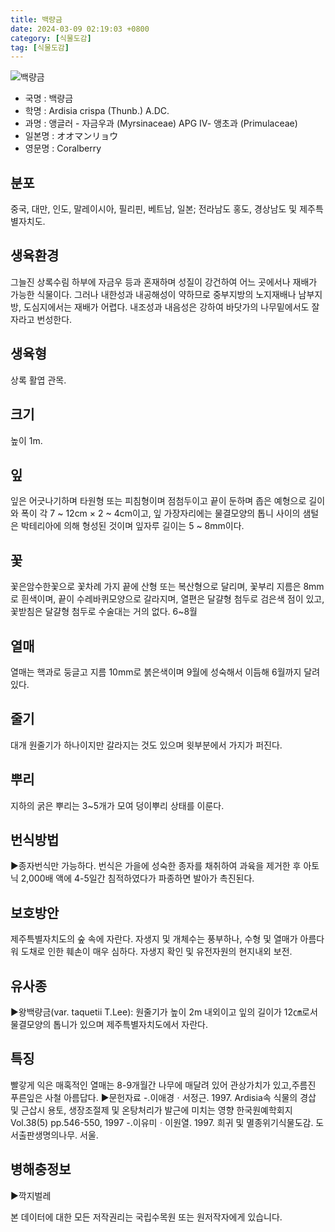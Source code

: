 ```yaml
---
title: 백량금
date: 2024-03-09 02:19:03 +0800
category: [식물도감]
tag: [식물도감]
---
```




![백량금](/fileUpload/plants/basic/Myrsinaceae/Ardisia/11735/1_th2.JPG)
- 국명 : 백량금
- 학명 : Ardisia crispa (Thunb.) A.DC.
- 과명 : 앵글러 - 자금우과 (Myrsinaceae) APG Ⅳ- 앵초과 (Primulaceae)
- 일본명 : オオマンリョウ
- 영문명 : Coralberry


## 분포
중국, 대만, 인도, 말레이시아, 필리핀, 베트남, 일본; 전라남도 홍도, 경상남도 및 제주특별자치도.
## 생육환경
그늘진 상록수림 하부에 자금우 등과 혼재하며 성질이 강건하여 어느 곳에서나 재배가 가능한 식물이다. 그러나 내한성과 내공해성이 약하므로 중부지방의 노지재배나 남부지방, 도심지에서는 재배가 어렵다. 내조성과 내음성은 강하여 바닷가의 나무밑에서도 잘 자라고 번성한다.
## 생육형
상록 활엽 관목. 
## 크기
높이 1m.
## 잎
잎은 어긋나기하며 타원형 또는 피침형이며 점첨두이고 끝이 둔하며 좁은 예형으로 길이와 폭이 각 7 ~ 12cm × 2 ~ 4cm이고, 잎 가장자리에는 물결모양의 톱니 사이의 샘털은 박테리아에 의해 형성된 것이며 잎자루 길이는 5 ~ 8mm이다.
## 꽃
꽃은암수한꽃으로 꽃차례 가지 끝에 산형 또는 복산형으로 달리며, 꽃부리 지름은 8mm로 흰색이며, 끝이 수레바퀴모양으로 갈라지며, 열편은 달걀형 첨두로 검은색 점이 있고,  꽃받침은 달걀형 첨두로 수술대는 거의 없다. 6~8월 
## 열매
열매는 핵과로 둥글고 지름 10mm로 붉은색이며 9월에 성숙해서 이듬해 6월까지 달려 있다.
## 줄기
대개 원줄기가 하나이지만 갈라지는 것도 있으며 윗부분에서 가지가 퍼진다.
## 뿌리
지하의 굵은 뿌리는 3~5개가 모여 덩이뿌리 상태를 이룬다.
## 번식방법
▶종자번식만 가능하다. 번식은 가을에 성숙한 종자를 채취하여 과육을 제거한 후 아토닉 2,000배 액에 4-5일간 침적하였다가 파종하면 발아가 촉진된다.
## 보호방안
제주특별자치도의 숲 속에 자란다. 자생지 및 개체수는 풍부하나, 수형 및 열매가 아름다워 도채로 인한 훼손이 매우 심하다. 자생지 확인 및 유전자원의 현지내외 보전.
## 유사종
▶왕백량금(var. taquetii T.Lee): 원줄기가 높이 2m 내외이고 잎의 길이가  12㎝로서 물결모양의 톱니가 있으며 제주특별자치도에서 자란다.
## 특징
빨갛게 익은 매혹적인 열매는 8-9개월간 나무에 매달려 있어 관상가치가 있고,주름진 푸른잎은 사철 아름답다.▶문헌자료-.이애경ㆍ서정근. 1997. Ardisia속 식물의 경삽 및 근삽시 용토, 생장조절제 및 온탕처리가 발근에 미치는 영향 한국원예학회지 Vol.38(5) pp.546-550, 1997-.이유미ㆍ이원열. 1997. 희귀 및 멸종위기식물도감. 도서출판생명의나무. 서울.
## 병해충정보
▶깍지벌레






본 데이터에 대한 모든 저작권리는 국립수목원 또는 원저작자에게 있습니다.
